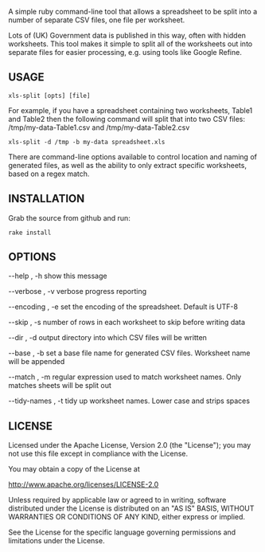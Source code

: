 A simple ruby command-line tool that allows a spreadsheet to be split into a number of 
separate CSV files, one file per worksheet.

Lots of (UK) Government data is published in this way, often with hidden worksheets. This 
tool makes it simple to split all of the worksheets out into separate files for easier 
processing, e.g. using tools like Google Refine.
  
USAGE
-----

	xls-split [opts] [file]
 
For example, if you have a spreadsheet containing two worksheets, Table1 and Table2 then the following 
command will split that into two CSV files: /tmp/my-data-Table1.csv and /tmp/my-data-Table2.csv
 
 	xls-split -d /tmp -b my-data spreadsheet.xls  
 
There are command-line options available to control location and naming of generated files, 
as well as the ability to only extract specific worksheets, based on a regex match.

INSTALLATION
------------

Grab the source from github and run:

	rake install 	
  
OPTIONS
-------

  --help            , -h
    show this message

  --verbose         , -v
    verbose progress reporting

  --encoding        , -e
    set the encoding of the spreadsheet. Default is UTF-8

  --skip            , -s
    number of rows in each worksheet to skip before writing data

  --dir             , -d
    output directory into which CSV files will be written

  --base            , -b
    set a base file name for generated CSV files. Worksheet name will be appended

  --match           , -m
    regular expression used to match worksheet names. Only matches sheets will be split out

  --tidy-names      , -t
    tidy up worksheet names. Lower case and strips spaces    

LICENSE
--------

Licensed under the Apache License, Version 2.0 (the "License"); 
you may not use this file except in compliance with the License. 
  
You may obtain a copy of the License at 
  
http://www.apache.org/licenses/LICENSE-2.0 
  
Unless required by applicable law or agreed to in writing, 
software distributed under the License is distributed on an "AS IS" BASIS, 
WITHOUT WARRANTIES OR CONDITIONS OF ANY KIND, either express or implied. 
  
See the License for the specific language governing permissions and limitations 
under the License.     